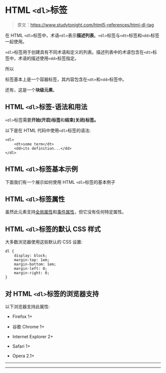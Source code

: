 # HTML `<dl>`标签

> 原文：<https://www.studytonight.com/html5-references/html-dl-tag>

在 HTML `<dl>`标签中，术语`<dl>`表示**描述列表**。`<dl>`标签与`<dt>`标签和`<dd>`标签一起使用。

`<dl>`标签用于创建具有不同术语和定义的列表。描述列表中的术语包含在`<dt>`标签中，术语的描述使用`<dd>`标签指定。

所以

标签基本上是一个容器标签，其内容包含在`<dt>`和`<dd>`标签中。

还有，这是一个**块级元素**。

## HTML `<dl>`标签-语法和用法

`<dl>`标签需要**开始(开启)标签**和**结束(关闭)标签。**

以下是在 HTML 代码中使用`<dl>`标签的语法:

```
<dl>
    <dt>some term</dt>
    <dd>its definition...</dd>
</dl>
```

## HTML `<dl>`标签基本示例

下面我们有一个展示如何使用 HTML `<dl>`标签的基本例子

## HTML `<dl>`标签属性

虽然此元素支持[全局属性](https://www.studytonight.com/html5-references/html-global-attributes)和[事件属性](https://www.studytonight.com/html5-references/html-event-attributes)，但它没有任何特定属性。

## HTML `<dl>`标签的默认 CSS 样式

大多数浏览器使用这些默认的 CSS 设置:

```
dl {
    display: block;
    margin-top: 1em;
    margin-bottom: 1em;
    margin-left: 0;
    margin-right: 0;
}
```

## 对 HTML `<dl>`标签的浏览器支持

以下浏览器支持此属性:

*   Firefox 1+

*   谷歌 Chrome 1+

*   Internet Explorer 2+

*   Safari 1+

*   Opera 2.1+

* * *

* * *